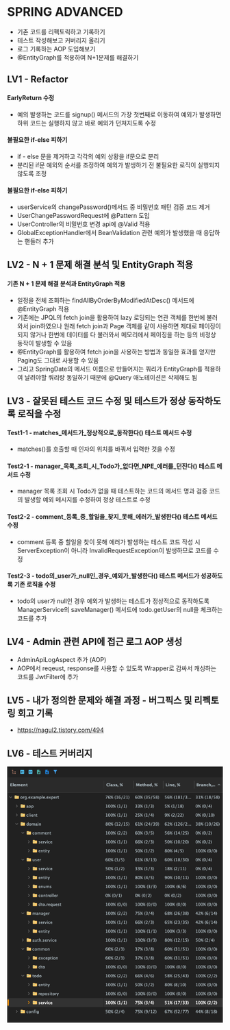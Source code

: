 # SPRING ADVANCED
- 기존 코드를 리펙토릭하고 기록하기
- 테스트 작성해보고 커버리지 올리기
- 로그 기록하는 AOP 도입해보기
- @EntityGraph를 적용하여 N+1문제를 해결하기

## LV1 - Refactor
#### EarlyReturn 수정
- 예외 발생하는 코드를 signup() 메서드의 가장 첫번째로 이동하여 예외가 발생하면 하위 코드는 실행하지 않고 바로 예외가 던져지도록 수정

#### 불필요한 if-else 피하기
- if - else 문을 제거하고 각각의 예외 상황을 if문으로 분리
- 분리된 if문 예외의 순서를 조정하여 예외가 발생하기 전 불필요한 로직이 실행되지 않도록 조정

#### 불필요한 if-else 피하기
- userService의 changePassword()메서드 중 비밀번호 패턴 검증 코드 제거
- UserChangePasswordRequest에 @Pattern 도입
- UserController의 비밀번호 변경 api에 @Valid 적용
- GlobalExceptionHandler에서 BeanValidation 관련 예외가 발생했을 때 응답하는 핸들러 추가

## LV2 - N + 1 문제 해결 분석 및 EntityGraph 적용
#### 기존 N + 1 문제 해결 분석과 EntityGraph 적용
- 일정을 전체 조회하는 findAllByOrderByModifiedAtDesc() 메서드에 @EntityGraph 적용 
- 기존에는 JPQL의 fetch join을 활용하여 lazy 로딩되는 연관 객체를 한번에 불러와서 join하였으나 원래 fetch join과 Page 객체를 같이 사용하면 제대로 페이징이 되지 않거나 한번에 데이터를 다 불러와서 메모리에서 페이징을 하는 등의 비정상 동작이 발생할 수 있음
- @EntityGraph를 활용하여 fetch join을 사용하는 방법과 동일한 효과를 얻지만 Paging도 그대로 사용할 수 있음
- 그리고 SpringDate의 메서드 이름으로 만들어지는 쿼리가 EntityGraph를 적용하여 날려야할 쿼리랑 동일하기 때문에 @Query 애노테이션은 삭제해도 됨

## LV3 - 잘못된 테스트 코드 수정 및 테스트가 정상 동작하도록 로직을 수정
#### Test1-1 - matches_메서드가_정상적으로_동작한다() 테스트 메서드 수정
- matches()를 호출할 때 인자의 위치를 바꿔서 입력한 것을 수정

#### Test2-1 - manager_목록_조회_시_Todo가_없다면_NPE_에러를_던진다() 테스트 메서드 수정
- manager 목록 조회 시 Todo가 없을 때 테스트하는 코드의 메서드 명과 검증 코드의 발생할 예외 메시지를 수정하여 정상 테스트로 수정

#### Test2-2 - comment_등록_중_할일을_찾지_못해_에러가_발생한다() 테스트 메서드 수정
- comment 등록 중 할일을 찾이 못해 에러가 발생하는 테스트 코드 작성 시 ServerException이 아니라 InvalidRequestException이 발생하므로 코드를 수정

#### Test2-3 - todo의_user가_null인_경우_예외가_발생한다() 테스트 메서드가 성공하도록 기존 로직을 수정
- todo의 user가 null인 경우 예외가 발생하는 테스트가 정상적으로 동작하도록 ManagerService의 saveManager() 메서드에 todo.getUser의 null을 체크하는 코드를 추가

## LV4 - Admin 관련 API에 접근 로그 AOP 생성
- AdminApiLogAspect 추가 (AOP)
- AOP에서 reqeust, response를 사용할 수 있도록 Wrapper로 감싸서 캐싱하는 코드를 JwtFilter에 추가

## LV5 - 내가 정의한 문제와 해결 과정 - 버그픽스 및 리펙토링 회고 기록
- https://nagul2.tistory.com/494

## LV6 - 테스트 커버리지
![img.png](img.png)